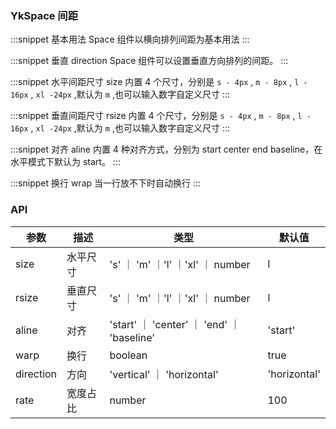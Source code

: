 ### YkSpace 间距

:::snippet
基本用法
Space 组件以横向排列间距为基本用法
<SpacePrimary/>
:::

:::snippet
垂直 direction
Space 组件可以设置垂直方向排列的间距。
<SpaceVertical/>
:::

:::snippet
水平间距尺寸 size
内置 4 个尺寸，分别是 `s - 4px` , `m - 8px` , `l - 16px` , `xl -24px` ,默认为 `m` ,也可以输入数字自定义尺寸
<SpaceHorizontalSize/>
:::

:::snippet
垂直间距尺寸 rsize
内置 4 个尺寸，分别是 `s - 4px` , `m - 8px` , `l - 16px` , `xl -24px` ,默认为 `m` ,也可以输入数字自定义尺寸
<SpaceVerticalSize/>
:::

:::snippet
对齐 aline
内置 4 种对齐方式，分别为 start center end baseline，在水平模式下默认为 start。
<SpaceAline/>
:::

:::snippet
换行 wrap
当一行放不下时自动换行
<SpaceWrap/>
:::


### API

| 参数      | 描述     | 类型                                       | 默认值       |
| --------- | -------- | ---------------------------------------- | ------------ |
| size      | 水平尺寸 | 's' ｜ 'm' ｜'l' ｜'xl' ｜ number          | l            |
| rsize     | 垂直尺寸 | 's' ｜ 'm' ｜'l' ｜'xl' ｜ number          | l            |
| aline     | 对齐     | 'start' ｜ 'center' ｜ 'end' ｜ 'baseline' | 'start'      |     | 600 |
| warp      | 换行     | boolean                                    | true         |
| direction | 方向     | 'vertical' ｜ 'horizontal'                 | 'horizontal' |
| rate      | 宽度占比 | number                                     | 100          |
